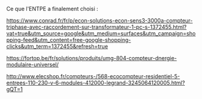 Ce que l'ENTPE a finalement choisi :

https://www.conrad.fr/fr/p/econ-solutions-econ-sens3-3000a-compteur-triphase-avec-raccordement-sur-transformateur-1-pc-s-1372455.html?vat=true&utm_source=google&utm_medium=surfaces&utm_campaign=shopping-feed&utm_content=free-google-shopping-clicks&utm_term=1372455&refresh=true

https://fortop.be/fr/solutions/produits/umg-804-compteur-dnergie-modulaire-universel/

http://www.elecshop.fr/compteurs-/568-ecocompteur-residentiel-5-entrees-110-230-v-6-modules-412000-legrand-3245064120005.html?gQT=1
